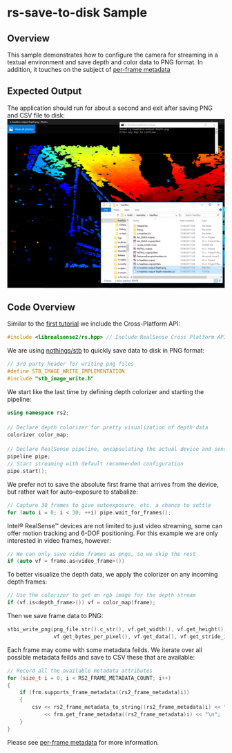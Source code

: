 # rs-save-to-disk Sample

## Overview

This sample demonstrates how to configure the camera for streaming in a textual environment and save depth and color data to PNG format. In addition, it touches on the subject of [per-frame metadata](../../doc/frame_metadata.md)

## Expected Output
The application should run for about a second and exit after saving PNG and CSV file to disk: 
![expected output](expected_output.PNG)

## Code Overview 

Similar to the [first tutorial](../capture/) we include the Cross-Platform API:
```cpp
#include <librealsense2/rs.hpp> // Include RealSense Cross Platform API
```

We are using [nothings/stb](https://github.com/nothings/stb) to quickly save data to disk in PNG format: 
```cpp
// 3rd party header for writing png files
#define STB_IMAGE_WRITE_IMPLEMENTATION
#include "stb_image_write.h"
```

We start like the last time by defining depth colorizer and starting the pipeline:
```cpp
using namespace rs2;

// Declare depth colorizer for pretty visualization of depth data
colorizer color_map;

// Declare RealSense pipeline, encapsulating the actual device and sensors
pipeline pipe;
// Start streaming with default recommended configuration
pipe.start();
```

We prefer not to save the absolute first frame that arrives from the device, but rather wait for auto-exposure to stabalize:
```cpp
// Capture 30 frames to give autoexposure, etc. a chance to settle
for (auto i = 0; i < 30; ++i) pipe.wait_for_frames();
```

Intel® RealSense™ devices are not limited to just video streaming, some can offer motion tracking and 6-DOF positioning. For this example we are only interested in video frames, however: 
```cpp
// We can only save video frames as pngs, so we skip the rest
if (auto vf = frame.as<video_frame>())
```

To better visualize the depth data, we apply the colorizer on any incoming depth frames:
```cpp
// Use the colorizer to get an rgb image for the depth stream
if (vf.is<depth_frame>()) vf = color_map(frame);
```

Then we save frame data to PNG: 
```cpp
stbi_write_png(png_file.str().c_str(), vf.get_width(), vf.get_height(),
               vf.get_bytes_per_pixel(), vf.get_data(), vf.get_stride_in_bytes());
```

Each frame may come with some metadata feilds. We iterate over all possible metadata feilds and save to CSV these that are available:
```cpp
// Record all the available metadata attributes
for (size_t i = 0; i < RS2_FRAME_METADATA_COUNT; i++)
{
    if (frm.supports_frame_metadata((rs2_frame_metadata)i))
    {
        csv << rs2_frame_metadata_to_string((rs2_frame_metadata)i) << ","
            << frm.get_frame_metadata((rs2_frame_metadata)i) << "\n";
    }
}
```
Please see [per-frame metadata](../../doc/frame_metadata.md) for more information.
